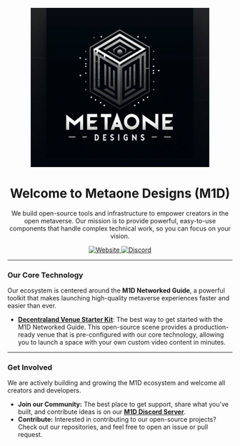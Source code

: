 <p align="center">
  <img src="https://raw.githubusercontent.com/Metaone-Designs/brand-assets/refs/heads/main/m1d-logo-dark.jpg" alt="M1D Logo" width="400"/>
</p>

<h1 align="center">Welcome to Metaone Designs (M1D)</h1>

<p align="center">
  We build open-source tools and infrastructure to empower creators in the open metaverse. Our mission is to provide powerful, easy-to-use components that handle complex technical work, so you can focus on your vision.
</p>

<p align="center">
  <a href="https://m1d.io" target="_blank">
    <img src="https://img.shields.io/badge/Website-m1d.io-blue?style=for-the-badge" alt="Website"/>
  </a>
  <a href="https://discord.gg/FnVxT8cVd2" target="_blank">
    <img src="https://img.shields.io/badge/Discord-Join%20the%20Community-7289DA?style=for-the-badge&logo=discord&logoColor=white" alt="Discord"/>
  </a>
</p>

---

### Our Core Technology

Our ecosystem is centered around the **M1D Networked Guide**, a powerful toolkit that makes launching high-quality metaverse experiences faster and easier than ever.

- **[Decentraland Venue Starter Kit](https://github.com/Metaone-Designs/decentraland-venue-starter-kit)**: The best way to get started with the M1D Networked Guide. This open-source scene provides a production-ready venue that is pre-configured with our core technology, allowing you to launch a space with your own custom video content in minutes.

---

### Get Involved

We are actively building and growing the M1D ecosystem and welcome all creators and developers.

- **Join our Community:** The best place to get support, share what you've built, and contribute ideas is on our **[M1D Discord Server](https://discord.gg/FnVxT8cVd2)**.
- **Contribute:** Interested in contributing to our open-source projects? Check out our repositories, and feel free to open an issue or pull request.
